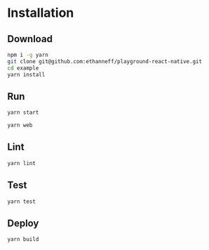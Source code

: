# Installation

## Download

```sh
npm i -g yarn
git clone git@github.com:ethanneff/playground-react-native.git
cd example
yarn install
```

## Run

```sh
yarn start
```

```sh
yarn web
```

## Lint

```sh
yarn lint
```

## Test

```sh
yarn test
```

## Deploy

```sh
yarn build
```
